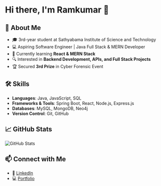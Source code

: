 # Hi there, I'm Ramkumar 👋

## 🚀 About Me
- 🎓 3rd-year student at Sathyabama Institute of Science and Technology  
- 💻 Aspiring Software Engineer | Java Full Stack & MERN Developer  
- 🌱 Currently learning **React & MERN Stack**  
- 🔍 Interested in **Backend Development, APIs, and Full Stack Projects**  
- 🏆 Secured **3rd Prize** in Cyber Forensic Event  

## 🛠 Skills
- **Languages**: Java, JavaScript, SQL  
- **Frameworks & Tools**: Spring Boot, React, Node.js, Express.js  
- **Databases**: MySQL, MongoDB, Neo4j  
- **Version Control**: Git, GitHub  

## 📈 GitHub Stats
![GitHub Stats](https://github-readme-stats.vercel.app/api?username=Rk-Engineer&show_icons=true&theme=dark)

## 📫 Connect with Me
- 🔗 [LinkedIn](https://www.linkedin.com/in/your-profile/)  
- 💻 [Portfolio](https://rk-engineer.github.io/)  
